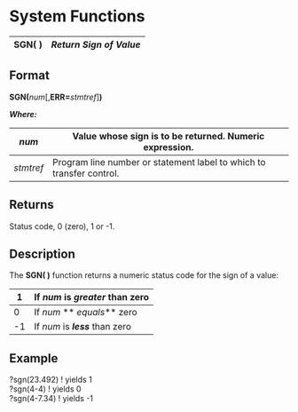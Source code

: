 # System Functions

**SGN( )** |  **_Return Sign of Value_**  
---|---  
  
##  Format

**SGN(**_num_[,**ERR=**_stmtref_]**)**  
  
**_Where:_**

_num_ |  Value whose sign is to be returned. Numeric expression.  
---|---  
_stmtref_ |  Program line number or statement label to which to transfer control.  
  
##  Returns

Status code, 0 (zero), 1 or -1.

##  Description

The **SGN( )** function returns a numeric status code for the sign of a value:

1 |  If _num_ is **_greater_** than zero  
---|---  
0 |  If _num_ ** _equals_** zero  
-1 |  If _num_ is **_less_** than zero  
  
##  Example

?sgn(23.492) ! yields 1  
?sgn(4-4) ! yields 0  
?sgn(4-7.34) ! yields -1
